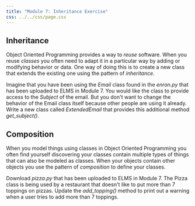 ```yaml
---
title: "Module 7: Inheritance Exercise"
css: ../../css/page.css
---
```


## Inheritance

Object Oriented Programming provides a way to *reuse* software. When you
reuse *classes* you often need to adapt it in a particular way by adding or
modifying behavior or data. One way of doing this is to create a new class
that extends the existing one using the pattern of *inheritance*.

Imagine that you have been using the *Email* class found in the *enron.py* that
has been uploaded to ELMS in Module 7. You would like the class to provide access to the
*Subject* of the email. But you don't want to change the behavior of the Email
class itself because other people are using it already. Write a new class called 
*ExtendedEmail* that provides this additional method *get_subject()*.

## Composition

When you model things using classes in Object Oriented Programming you often find yourself discovering your classes contain multiple types of things that can also be modeled as classes. When your objects contain other objects you use the pattern of *composition* to define your classes.

Download *pizza.py* that has been uploaded to ELMS in Module 7. The Pizza class is being used by a restaurant that doesn't like to put more than 7 toppings on pizzas. Update the *add_topping()* method to print out a warning when a user tries to add more than 7 toppings.
